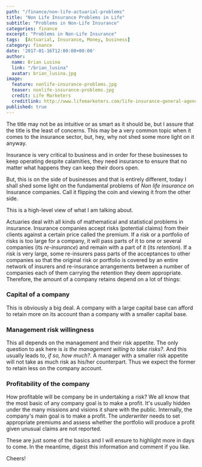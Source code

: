 ```yaml
---
path: "/finance/non-life-actuarial-problems"
title: "Non Life Insurance Problems in Life"
subtitle: "Problems in Non-Life Insurance"
categories: finance
excerpt: "Problems in Non-Life Insurance"
tags:  [Actuarial, Insurance, Money, business]
category: finance
date: '2017-01-16T12:00:00+00:00'
author:
  name: Brian Lusina
  link: "/brian_lusina"
  avatar: brian_lusina.jpg
image:
  feature: nonlife-insurance-problems.jpg
  teaser: nonlife-insurance-problems.jpg
  credit: Life Marketers
  creditlink: http://www.lifemarketers.com/life-insurance-general-agency/non-med-life-insurance
published: true  
---
```


The title may not be as intuitive or as smart as it should be, but I assure that the title is the least of concerns. This may be a very common topic when it comes to the insurance sector, but, hey, why not shed some more light on it anyway.

Insurance is very critical to business and in order for these businesses to keep operating despite calamities, they need insurance to ensure that no matter what happens they can keep their doors open.

But, this is on the side of businesses and that is entirely different, today I shall shed some light on the fundamental problems of _Non life insurance_ on Insurance companies. Call it flipping the coin and viewing it from the other side.

This is a high-level view of what I am talking about.

Actuaries deal with all kinds of mathematical and statistical problems in insurance. Insurance companies accept risks (potential claims) from their clients against a certain price called the premium. If a risk or a portfolio of risks is too large for a company, it will pass parts of it to one or several companies (its _re-insurance_) and remain with a part of it (its _retention_). If a risk is very large, some re-insurers pass parts of the acceptances to other companies so that the original risk or portfolio is covered by an entire network of insurers and re-insurance arrangements between a number of companies each of them carrying the retention they deem appropriate. Therefore, the amount of a company retains depend on a lot of things:

### Capital of a company

This is obviously a big deal. A company with a large capital base can afford to retain more on its account than a company with a smaller capital base.

### Management risk willingness

This all depends on the management and their risk appetite. The only question to ask here is _is the management willing to take risks?_. And this usually leads to, _if so, how much?_. A manager with a smaller risk appetite will not take as much risk as his/her counterpart. Thus we expect the former to retain less on the company account.

### Profitability of the company

How profitable will be company be in undertaking a risk? We all know that the most basic of any company goal is to make a profit. It's usually hidden under the many missions and visions it share with the public. Internally, the company's main goal is to make a profit.
The _underwriter_ needs to set appropriate premiums and assess whether the portfolio will produce a profit given unusual claims are not reported.

These are just some of the basics and I will ensure to highlight more in days to come.
In the meantime, digest this information and comment if you like.

Cheers!
